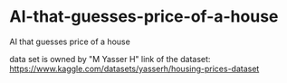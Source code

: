 # AI-that-guesses-price-of-a-house
AI that guesses price of a house

data set is owned by "M Yasser H"
link of the dataset:
https://www.kaggle.com/datasets/yasserh/housing-prices-dataset
